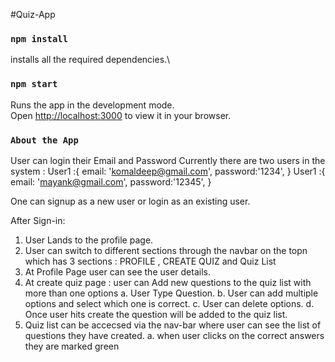 #Quiz-App

### `npm install`
installs all the required dependencies.\
### `npm start`
Runs the app in the development mode.\
Open [http://localhost:3000](http://localhost:3000) to view it in your browser.

### `About the App`
User can login their Email and Password
Currently there are two users in the system :
User1 :{
email: 'komaldeep@gmail.com',
password:'1234',
}
User1 :{
email: 'mayank@gmail.com',
password:'12345',
}

One can signup as a new user or login as an existing user.

After Sign-in:

1. User Lands to the profile page.
2. User can switch to different sections through the navbar on the topn which has 3 sections : PROFILE , CREATE QUIZ and Quiz List
3. At Profile Page user can see the user details.
4. At create quiz page : user can Add new questions to the quiz list with more than one options
   a. User Type Question.
   b. User can add multiple options and select which one is correct.
   c. User can delete options.
   d. Once user hits create the question will be added to the quiz list.
5. Quiz list can be accecsed via the nav-bar where user can see the list of questions they have created. 
   a. when user clicks on the correct answers they are marked green
